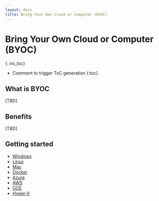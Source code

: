 ```yaml
---
layout: docs
title: Bring Your Own Cloud or Computer (BYOC)
---
```


<!-- markdownlint-disable MD022 MD032 -->
# Bring Your Own Cloud or Computer (BYOC)
{:.no_toc}

* Comment to trigger ToC generation
{:toc}
<!-- markdownlint-enable MD022 MD032 -->

## What is BYOC

[TBD]

## Benefits

[TBD]

## Getting started

* [Windows](/docs/byoc/windows/)
* [Linux](/docs/byoc/linux/)
* [Mac](/docs/byoc/mac/)
* [Docker](/docs/byoc/docker/)
* [Azure](/docs/byoc/azure/)
* [AWS](/docs/byoc/aws/)
* [GCE](/docs/byoc/gce/)
* [Hyper-V](/docs/byoc/hyper-v/)